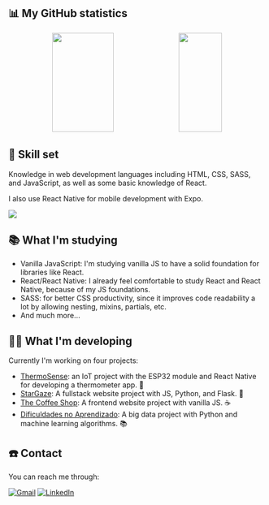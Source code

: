 ## 📊 My GitHub statistics
<div align="center">
  <img width="49%" height="195px" src="https://github-readme-stats.vercel.app/api?username=filipe-2&show_icons=true&count_private=true&title_color=00ffff&icon_color=6666ff&text_color=00ffff&bg_color=0d1117&border_color=fff0" />
  <img width="41%" height="195px" src="https://github-readme-stats.vercel.app/api/top-langs/?username=filipe-2&layout=compact&title_color=00ffff&text_color=00ffff&bg_color=0d1117&border_color=fff0" />
</div>

## 🤹 Skill set

Knowledge in web development languages including HTML, CSS, SASS, and JavaScript, as well as some basic knowledge of React.

I also use React Native for mobile development with Expo.

<img src="https://skillicons.dev/icons?i=html,css,sass,js,react,vscode,photoshop,git,github,firebase&theme=dark" />

## 📚 What I'm studying
- Vanilla JavaScript: I'm studying vanilla JS to have a solid foundation for libraries like React.
- React/React Native: I already feel comfortable to study React and React Native, because of my JS foundations.
- SASS: for better CSS productivity, since it improves code readability a lot by allowing nesting, mixins, partials, etc.
- And much more...

## 👨‍💻 What I'm developing
Currently I'm working on four projects:
- [ThermoSense](https://github.com/filipe-2/thermosense): an IoT project with the ESP32 module and React Native for developing a thermometer app. 🤖
- [StarGaze](https://github.com/filipe-2/stargaze): A fullstack website project with JS, Python, and Flask. 🐍
- [The Coffee Shop](https://github.com/filipe-2/the-coffee-shop): A frontend website project with vanilla JS. ☕
- [Dificuldades no Aprendizado](https://github.com/filipe-2/dificuldades-no-aprendizado): A big data project with Python and machine learning algorithms. 📚

## ☎️ Contact
You can reach me through:

[![Gmail](https://img.shields.io/badge/-Gmail-%23333?style=for-the-badge&logo=gmail&logoColor=red)](mailto:carlos.filipe.ramos.12@gmail.com)
[![LinkedIn](https://img.shields.io/badge/-Linkedin-%23333?style=for-the-badge&logo=linkedin&logoColor=blue)](https://www.linkedin.com/in/filipe-ramos-a990902b6/)
